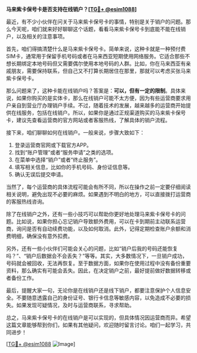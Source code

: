 **马来紫卡保号卡是否支持在线销户？[[TG💪+ @esim1088](https://t.me/s/esim1088)]**

最近，有不少小伙伴在问关于马来紫卡保号卡的事情，特别是关于销户的问题。那么今天呢，咱们就来好好聊聊这个话题，看看马来紫卡保号卡到底能不能在线销户，以及相关的注意事项。

首先，咱们得搞清楚什么是马来紫卡保号卡。简单来说，这种卡就是一种预付费SIM卡，通常用于保留手机号码或者在马来西亚短期使用网络服务。它适合那些不想长期绑定本地号码但又需要偶尔使用本地号码的人群。比如，你在马来西亚有亲戚朋友，需要保持联系，但自己又不打算长期居住在那里，那就可以考虑买张马来紫卡保号卡。

那么问题来了，这种卡能在线销户吗？答案是：**可以，但有一定的限制**。具体来说，如果你购买的是实体卡，那么在线销户可能不太方便，因为有些运营商要求用户亲自到营业厅办理销户手续。不过，随着技术的发展，越来越多的运营商开始提供在线服务，包括在线销户。所以，如果你是通过正规渠道购买的马来紫卡保号卡，建议先查看运营商的官方网站或者客服热线，了解具体的销户流程。

接下来，咱们聊聊如何在线销户。一般来说，步骤大致如下：

1. 登录运营商官网或下载官方APP。
2. 找到“账户管理”或者“服务申请”之类的选项。
3. 在菜单中选择“销户”或者“终止服务”。
4. 填写相关信息，比如你的手机号码、身份证信息等。
5. 确认无误后提交申请。

当然了，每个运营商的具体流程可能会有所不同，所以在操作之前一定要仔细阅读相关说明，避免出现不必要的麻烦。如果遇到不明白的地方，可以直接拨打运营商的客服热线咨询。

除了在线销户之外，还有一些小技巧可以帮助你更好地处理马来紫卡保号卡的问题。比如说，如果你担心忘记销户导致额外费用，可以在卡到期前主动联系运营商，询问是否有自动续费功能，以及如何取消。此外，记得定期检查账户余额和消费明细，确保没有意外扣费。

另外，还有一些小伙伴们可能会关心的问题，比如“销户后我的号码还能恢复吗？”、“销户后数据会不会丢失？”等等。其实，大多数情况下，一旦销户成功，号码就会被回收，无法再恢复。至于数据方面，如果你在使用过程中没有备份重要资料，那么确实有可能会丢失。因此，在决定销户之前，最好提前做好数据转移或者备份工作。

最后，提醒大家一句，无论你是在线销户还是线下销户，都要注意保护个人信息安全。不要随意透露自己的身份证号、银行卡信息等敏感内容，以免造成不必要的损失。如果发现可疑情况，及时与运营商联系，寻求帮助。

总之，马来紫卡保号卡的在线销户是可以实现的，但具体情况因运营商而异。希望这篇文章能够帮到你们，如果有其他疑问，欢迎随时留言讨论。咱们一起学习，共同进步！

[[TG💪+ @esim1088](https://t.me/s/esim1088) ![Image](https://i.postimg.cc/4NQfJmqS/Snipaste-2025-05-13-00-14-12.png)]